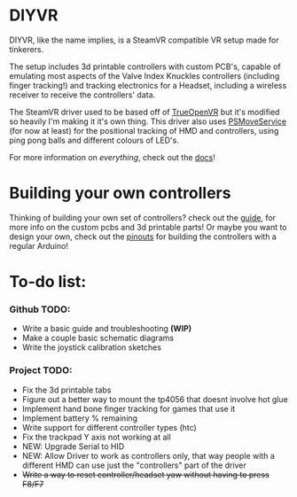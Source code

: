 # DIYVR
DIYVR, like the name implies, is a SteamVR compatible VR setup made for tinkerers. 

The setup includes 3d printable controllers with custom PCB's, capable of emulating most aspects of the Valve Index Knuckles controllers (including finger tracking!) and tracking electronics for a Headset, including a wireless receiver to receive the controllers' data.

The SteamVR driver used to be based off of [TrueOpenVR](https://github.com/TrueOpenVR) but it's modified so heavily I'm making it it's own thing.
This driver also uses [PSMoveService](https://github.com/psmoveservice/PSMoveService) (for now at least) for the positional tracking of HMD and controllers, using ping pong balls and different colours of LED's.

For more information on *everything*, check out the [docs](docs/DocsIndex.md)!

# Building your own controllers
Thinking of building your own set of controllers? check out the [guide](docs/DocsIndex.md#controllers), for more info on the custom pcbs and 3d printable parts!
Or maybe you want to design your own, check out the [pinouts](docs/img/Pinouts.png) for building the controllers with a regular Arduino!

# To-do list:

### Github TODO:
- Write a basic guide and troubleshooting  **(WIP)**
- Make a couple basic schematic diagrams
- Write the joystick calibration sketches

### Project TODO:
- Fix the 3d printable tabs
- Figure out a better way to mount the tp4056 that doesnt involve hot glue
- Implement hand bone finger tracking for games that use it
- Implement battery % remaining
- Write support for different controller types (htc)
- Fix the trackpad Y axis not working at all
- NEW: Upgrade Serial to HID
- NEW: Allow Driver to work as controllers only, that way people with a different HMD can use just the "controllers" part of the driver 
- ~~Write a way to reset controller/headset yaw without having to press F8/F7~~
